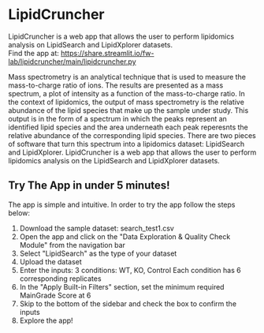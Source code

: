 # LipidCruncher
LipidCruncher is a web app that allows the user to perform lipidomics analysis on LipidSearch and LipidXplorer datasets.  
Find the app at: https://share.streamlit.io/fw-lab/lipidcruncher/main/lipidcruncher.py

Mass spectrometry is an analytical technique that is used to measure the mass-to-charge ratio of ions. The results are presented as a mass spectrum, a plot of intensity as a function of the mass-to-charge ratio. In the context of lipidomics, the output of mass spectrometry is the relative abundance of the lipid species that make up the sample under study. This output is in the form of a spectrum in which the peaks represent an identified lipid species and the area underneath each peak reperesnts the relative abundance of the corresponding lipid species. There are two pieces of software that turn this spectrum into a lipidomics dataset: LipidSearch and LipidXplorer. LipidCruncher is a web app that allows the user to perform lipidomics analysis on the LipidSearch and LipidXplorer datasets.

## Try The App in under 5 minutes!
The app is simple and intuitive. In order to try the app follow the steps below:
1) Download the sample dataset: search_test1.csv
2) Open the app and click on the "Data Exploration & Quality Check Module" from the navigation bar 
3) Select "LipidSearch" as the type of your dataset 
4) Upload the dataset
5) Enter the inputs: 
   3 conditions: WT, KO, Control 
   Each condition has 6 corresponding replicates
6) In the "Apply Built-in Filters" section, set the minimum required MainGrade Score at 6
7) Skip to the bottom of the sidebar and check the box to confirm the inputs
8) Explore the app! 
